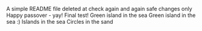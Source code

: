 A simple README file
deleted at
check again
and again
safe changes only
Happy passover - yay!
Final test!
Green island in the sea
Green island in the sea :)
Islands in the sea
Circles in the sand
